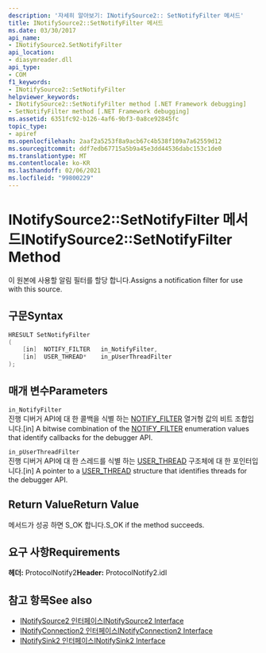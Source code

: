 ```yaml
---
description: '자세히 알아보기: INotifySource2:: SetNotifyFilter 메서드'
title: INotifySource2::SetNotifyFilter 메서드
ms.date: 03/30/2017
api_name:
- INotifySource2.SetNotifyFilter
api_location:
- diasymreader.dll
api_type:
- COM
f1_keywords:
- INotifySource2::SetNotifyFilter
helpviewer_keywords:
- INotifySource2::SetNotifyFilter method [.NET Framework debugging]
- SetNotifyFilter method [.NET Framework debugging]
ms.assetid: 6351fc92-b126-4af6-9bf3-0a8ce92845fc
topic_type:
- apiref
ms.openlocfilehash: 2aaf2a5253f8a9acb67c4b538f109a7a62559d12
ms.sourcegitcommit: ddf7edb67715a5b9a45e3dd44536dabc153c1de0
ms.translationtype: MT
ms.contentlocale: ko-KR
ms.lasthandoff: 02/06/2021
ms.locfileid: "99800229"
---
```

# <a name="inotifysource2setnotifyfilter-method"></a><span data-ttu-id="647be-103">INotifySource2::SetNotifyFilter 메서드</span><span class="sxs-lookup"><span data-stu-id="647be-103">INotifySource2::SetNotifyFilter Method</span></span>

<span data-ttu-id="647be-104">이 원본에 사용할 알림 필터를 할당 합니다.</span><span class="sxs-lookup"><span data-stu-id="647be-104">Assigns a notification filter for use with this source.</span></span>  
  
## <a name="syntax"></a><span data-ttu-id="647be-105">구문</span><span class="sxs-lookup"><span data-stu-id="647be-105">Syntax</span></span>  
  
```cpp  
HRESULT SetNotifyFilter  
(  
    [in]  NOTIFY_FILTER   in_NotifyFilter,  
    [in]  USER_THREAD*    in_pUserThreadFilter  
);  
```  
  
## <a name="parameters"></a><span data-ttu-id="647be-106">매개 변수</span><span class="sxs-lookup"><span data-stu-id="647be-106">Parameters</span></span>  

 `in_NotifyFilter`  
 <span data-ttu-id="647be-107">진행 디버거 API에 대 한 콜백을 식별 하는 [NOTIFY_FILTER](notify-filter-enumeration.md) 열거형 값의 비트 조합입니다.</span><span class="sxs-lookup"><span data-stu-id="647be-107">[in] A bitwise combination of the [NOTIFY_FILTER](notify-filter-enumeration.md) enumeration values that identify callbacks for the debugger API.</span></span>  
  
 `in_pUserThreadFilter`  
 <span data-ttu-id="647be-108">진행 디버거 API에 대 한 스레드를 식별 하는 [USER_THREAD](user-thread-structure.md) 구조체에 대 한 포인터입니다.</span><span class="sxs-lookup"><span data-stu-id="647be-108">[in] A pointer to a [USER_THREAD](user-thread-structure.md) structure that identifies threads for the debugger API.</span></span>  
  
## <a name="return-value"></a><span data-ttu-id="647be-109">Return Value</span><span class="sxs-lookup"><span data-stu-id="647be-109">Return Value</span></span>  

 <span data-ttu-id="647be-110">메서드가 성공 하면 S_OK 합니다.</span><span class="sxs-lookup"><span data-stu-id="647be-110">S_OK if the method succeeds.</span></span>  
  
## <a name="requirements"></a><span data-ttu-id="647be-111">요구 사항</span><span class="sxs-lookup"><span data-stu-id="647be-111">Requirements</span></span>  

 <span data-ttu-id="647be-112">**헤더:** ProtocolNotify2</span><span class="sxs-lookup"><span data-stu-id="647be-112">**Header:** ProtocolNotify2.idl</span></span>  
  
## <a name="see-also"></a><span data-ttu-id="647be-113">참고 항목</span><span class="sxs-lookup"><span data-stu-id="647be-113">See also</span></span>

- [<span data-ttu-id="647be-114">INotifySource2 인터페이스</span><span class="sxs-lookup"><span data-stu-id="647be-114">INotifySource2 Interface</span></span>](inotifysource2-interface.md)
- [<span data-ttu-id="647be-115">INotifyConnection2 인터페이스</span><span class="sxs-lookup"><span data-stu-id="647be-115">INotifyConnection2 Interface</span></span>](inotifyconnection2-interface.md)
- [<span data-ttu-id="647be-116">INotifySink2 인터페이스</span><span class="sxs-lookup"><span data-stu-id="647be-116">INotifySink2 Interface</span></span>](inotifysink2-interface.md)
